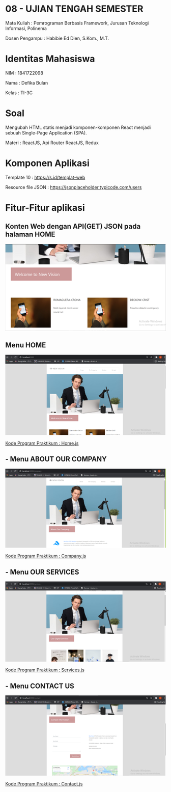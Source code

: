 # 08 - UJIAN TENGAH SEMESTER

Mata Kuliah : Pemrograman Berbasis Framework, Jurusan Teknologi Informasi, Polinema

Dosen Pengampu : Habibie Ed Dien, S.Kom., M.T.

# Identitas Mahasiswa

NIM : 1841722098

Nama : Defika Bulan

Kelas : TI-3C

# Soal

Mengubah HTML statis menjadi komponen-komponen React menjadi sebuah Single-Page Application (SPA).

Materi : ReactJS, Api Router ReactJS, Redux

# Komponen Aplikasi

Template 10 : https://s.id/templat-web

Resource file JSON : https://jsonplaceholder.typicode.com/users

# Fitur-Fitur aplikasi

## Konten Web dengan API(GET) JSON pada halaman HOME

![gambar1](img/jsonapi.PNG)

## Menu HOME

![gambar1](img/menu_home.PNG)

[Kode Program Praktikum : Home.js](../../src/08_UTS/uts/src/pages/Home.js)

## - Menu ABOUT OUR COMPANY

![gambar1](img/menu_about.PNG)

[Kode Program Praktikum : Company.js](../../src/08_UTS/uts/src/pages/Company.js)

## - Menu OUR SERVICES

![gambar1](img/menu_service.PNG)

[Kode Program Praktikum : Services.js](../../src/08_UTS/uts/src/pages/Services.js)

## - Menu CONTACT US

![gambar1](img/menu_contact.PNG)

[Kode Program Praktikum : Contact.js](../../src/08_UTS/uts/src/pages/Contact.js)
